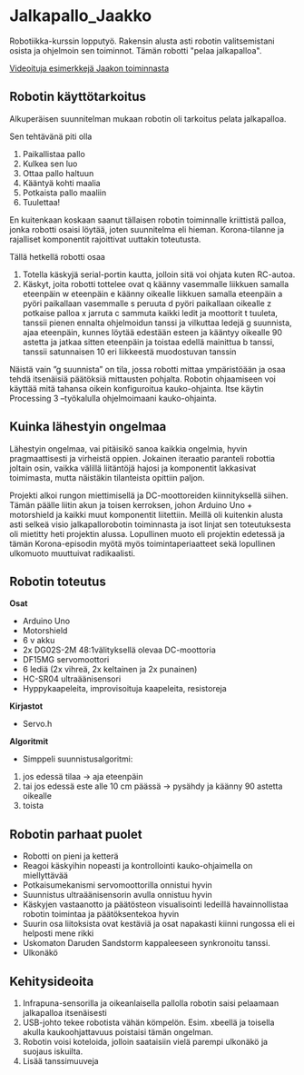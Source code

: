 # Jalkapallo_Jaakko
Robotiikka-kurssin lopputyö. Rakensin alusta asti robotin valitsemistani osista ja ohjelmoin sen toiminnot. Tämän robotti "pelaa jalkapalloa".

[Videoituja esimerkkejä Jaakon toiminnasta](https://photos.app.goo.gl/cSrG7Hgc1SSKotdDA)

## Robotin käyttötarkoitus

Alkuperäisen suunnitelman mukaan robotin oli tarkoitus pelata jalkapalloa.

Sen tehtävänä piti olla
1. Paikallistaa pallo
2. Kulkea sen luo
3. Ottaa pallo haltuun
4. Kääntyä kohti maalia
5. Potkaista pallo maaliin
6. Tuulettaa!

En kuitenkaan koskaan saanut tällaisen robotin toiminnalle kriittistä palloa, jonka robotti osaisi
löytää, joten suunnitelma eli hieman. Korona-tilanne ja rajalliset komponentit
rajoittivat uuttakin toteutusta.

Tällä hetkellä robotti osaa
1. Totella käskyjä serial-portin kautta, jolloin sitä voi ohjata kuten RC-autoa.
2. Käskyt, joita robotti tottelee ovat
    q käänny vasemmalle liikkuen samalla eteenpäin
    w eteenpäin
    e käänny oikealle liikkuen samalla eteenpäin
    a pyöri paikallaan vasemmalle
    s peruuta
    d pyöri paikallaan oikealle
    z potkaise palloa
    x jarruta
    c sammuta kaikki ledit ja moottorit
    t tuuleta, tanssii pienen ennalta ohjelmoidun tanssi ja vilkuttaa ledejä
    g suunnista, ajaa eteenpäin, kunnes löytää edestään esteen ja kääntyy oikealle 90 astetta ja jatkaa sitten eteenpäin ja toistaa           edellä mainittua
    b tanssi, tanssii satunnaisen 10 eri liikkeestä muodostuvan tanssin
    
Näistä vain ”g suunnista” on tila, jossa robotti mittaa ympäristöään ja osaa tehdä itsenäisiä päätöksiä mittausten pohjalta.
Robotin ohjaamiseen voi käyttää mitä tahansa oikein konfiguroitua kauko-ohjainta. Itse käytin Processing 3 –työkalulla ohjelmoimaani kauko-ohjainta.

## Kuinka lähestyin ongelmaa
Lähestyin ongelmaa, vai pitäisikö sanoa kaikkia ongelmia, hyvin pragmaattisesti ja virheistä oppien. Jokainen iteraatio paranteli robottia joltain osin, vaikka välillä liitäntöjä hajosi ja komponentit lakkasivat toimimasta, mutta näistäkin tilanteista opittiin paljon.

Projekti alkoi rungon miettimisellä ja DC-moottoreiden kiinnityksellä siihen. Tämän päälle liitin akun ja toisen kerroksen, johon Arduino Uno + motorshield ja kaikki muut komponentit liitettiin. Meillä oli kuitenkin alusta asti selkeä visio jalkapallorobotin toiminnasta ja isot linjat sen toteutuksesta oli mietitty heti projektin alussa. Lopullinen muoto eli projektin edetessä ja tämän
Korona-episodin myötä myös toimintaperiaatteet sekä lopullinen ulkomuoto muuttuivat radikaalisti.

## Robotin toteutus

**Osat**
- Arduino Uno
- Motorshield
- 6 v akku
- 2x DG02S-2M 48:1välityksellä olevaa DC-moottoria
- DF15MG servomoottori
- 6 lediä (2x vihreä, 2x keltainen ja 2x punainen)
- HC-SR04 ultraäänisensori
- Hyppykaapeleita, improvisoituja kaapeleita, resistoreja
    
**Kirjastot**
- Servo.h
    
**Algoritmit**
- Simppeli suunnistusalgoritmi:
1. jos edessä tilaa -> aja eteenpäin
2. tai jos edessä este alle 10 cm päässä -> pysähdy ja käänny 90 astetta oikealle
3. toista
        
## Robotin parhaat puolet
- Robotti on pieni ja ketterä
- Reagoi käskyihin nopeasti ja kontrollointi kauko-ohjaimella on miellyttävää
- Potkaisumekanismi servomoottorilla onnistui hyvin
- Suunnistus ultraäänisensorin avulla onnistuu hyvin
- Käskyjen vastaanotto ja päätösteon visualisointi ledeillä havainnollistaa robotin toimintaa ja päätöksentekoa hyvin
- Suurin osa liitoksista ovat kestäviä ja osat napakasti kiinni rungossa eli ei helposti mene rikki
- Uskomaton Daruden Sandstorm kappaleeseen synkronoitu tanssi.
- Ulkonäkö

## Kehitysideoita
1. Infrapuna-sensorilla ja oikeanlaisella pallolla robotin saisi pelaamaan jalkapalloa
itsenäisesti
2. USB-johto tekee robotista vähän kömpelön. Esim. xbeellä ja toisella akulla kaukoohjattavuus poistaisi tämän ongelman.
3. Robotin voisi koteloida, jolloin saataisiin vielä parempi ulkonäkö ja suojaus iskuilta.
4. Lisää tanssimuuveja

